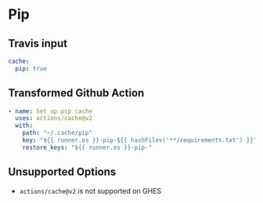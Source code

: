 # Pip

## Travis input

```yaml
cache:
  pip: true
```

## Transformed Github Action

```yaml
- name: Set up pip cache
  uses: actions/cache@v2
  with:
    path: "~/.cache/pip"
    key: "${{ runner.os }}-pip-${{ hashFiles('**/requirements.txt') }}"
    restore_keys: "${{ runner.os }}-pip-"
```

## Unsupported Options

- `actions/cache@v2` is not supported on GHES
